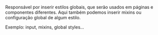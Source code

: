 Responsável por inserir estilos globais, que serão usados em páginas e componentes diferentes. Aqui também podemos inserir mixins ou configuração global de algum estilo.

Exemplo: input, mixins, global styles...